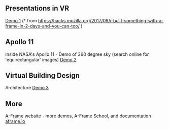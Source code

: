 Presentations in VR
-------------------
[Demo 1](https://slightlyoffbeat.github.io/marketing-vr/)
    (* from https://hacks.mozilla.org/2017/09/i-built-something-with-a-frame-in-2-days-and-you-can-too/ )

Apollo 11
---------
Inside NASA's Apollo 11 - Demo of 360 degree sky (search online for 'equirectangular' images)
[Demo 2](http://math.nist.gov/~SRessler/aframe/ebd/projects/apollo/)

Virtual Building Design
-----------------------
Architecture
[Demo 3](https://3dio-aframe.glitch.me/)

More
----
A-Frame website - more demos, A-Frame School, and documentation
[aframe.io](https://aframe.io/)
